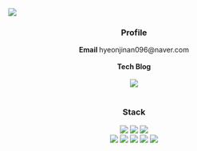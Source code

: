 
<img src="https://capsule-render.vercel.app/api?type=waving&color=C4FDFF&height=160&section=header&text=hj's%20Github&fontSize=50&fontColor=B5B4B4" />

<div align=center>
	<h3> Profile </h3>
	<Strong>Email  </Strong>   hyeonjinan096@naver.com<br><br>
	<Strong>Tech Blog</Strong> <br><br>   <a href="https://developer-gaeppu.tistory.com/" target="_blank"><img src="https://img.shields.io/badge/Tistory-ED9898?style=flat-square&logo=Tistory&logoColor=white"/></a>
    <br>   <br>

	
</div>
<div align="center">
	<h3> Stack </h3>
	<img src="https://img.shields.io/badge/HTML5-E34F26?style=flat&logo=HTML5&logoColor=white" />
	<img src="https://img.shields.io/badge/CSS3-1572B6?style=flat&logo=CSS3&logoColor=white" />
	<img src="https://img.shields.io/badge/JavaScript-F7DF1E?style=flat&logo=JavaScript&logoColor=white" />
	<br>
	<img src="https://img.shields.io/badge/c-A8B9CC?style=flat&logo=c&logoColor=white"/>
	<img src="https://img.shields.io/badge/python-3776AB?style=flat&logo=python&logoColor=white"/>
	<img src="https://img.shields.io/badge/Java-C0C0C0?style=flat&logo=Conda-Forge&logoColor=white" />
	<img src="https://img.shields.io/badge/android-3DDC84?style=flat&logo=android&logoColor=white"/>
	<img src="https://img.shields.io/badge/linux-FCC624?style=flat&logo=linux&logoColor=white"/>
</div>
</div>
<br>

